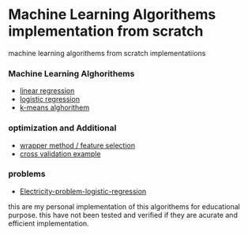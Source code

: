 # Machine Learning Algorithems implementation from scratch
machine learning algorithems from scratch implementatiions



### Machine Learning Alghorithems

  - [linear regression](https://github.com/IsraelAbebe/ml-algorithems-from-scratch/tree/master/algorithms/linear_regression)
  - [logistic regression](https://github.com/IsraelAbebe/ml-algorithems-from-scratch/tree/master/algorithms/logistic_regression)
  - [k-means alghorithem](https://github.com/IsraelAbebe/ml-algorithems-from-scratch/tree/master/algorithms/Kmeans)
 
### optimization and Additional

  - [wrapper method / feature selection](https://github.com/IsraelAbebe/ml-algorithems-from-scratch/tree/master/algorithms/wrapper_methods)
  - [cross validation example](https://github.com/IsraelAbebe/ml-algorithems-from-scratch/blob/master/algorithms/cross_validation/cross%20validation%20logistic%20regression.ipynb)
  
  

### problems

   - [Electricity-problem-logistic-regression](https://github.com/IsraelAbebe/ml-algorithems-from-scratch/blob/master/dataset_playground/Electricity-problem-logistic-regression.ipynb)
  
this are my personal implementation of this algorithems for educational purpose.
this have not been tested and verified if they are acurate and efficient implementation.
